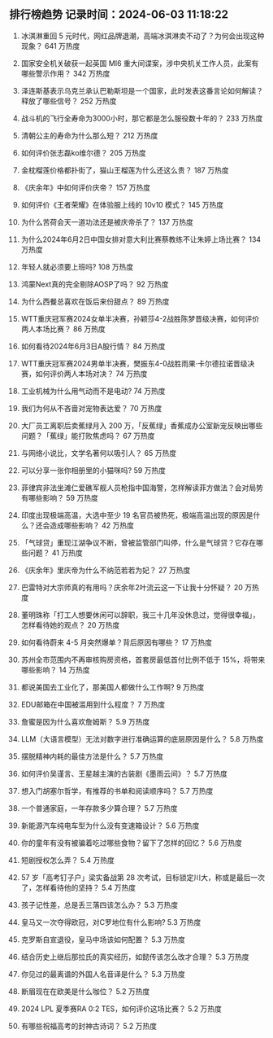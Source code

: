 
## 排行榜趋势 记录时间：2024-06-03 11:18:22
  
  1. 冰淇淋重回 5 元时代，网红品牌退潮，高端冰淇淋卖不动了？为何会出现这种现象？ 641 万热度
    
  2. 国家安全机关破获一起英国 MI6 重大间谍案，涉中央机关工作人员，此案有哪些警示作用？ 342 万热度
    
  3. 泽连斯基表示乌克兰承认巴勒斯坦是一个国家，此时发表这番言论如何解读？释放了哪些信号？ 252 万热度
    
  4. 战斗机的飞行全寿命为3000小时，那它都是怎么服役数十年的？ 233 万热度
    
  5. 清朝公主的寿命为什么那么短？ 212 万热度
    
  6. 如何评价张志磊ko维尔德？ 205 万热度
    
  7. 金枕榴莲价格都扑街了，猫山王榴莲为什么还这么贵？ 187 万热度
    
  8. 《庆余年》中如何评价庆帝？ 157 万热度
    
  9. 如何评价《王者荣耀》在体验服上线的 10v10 模式？ 145 万热度
    
  10. 为什么苦荷会天一道功法还是被庆帝杀了？ 137 万热度
    
  11. 为什么2024年6月2日中国女排对意大利比赛蔡教练不让朱婷上场比赛？ 134 万热度
    
  12. 年轻人就必须要上班吗? 108 万热度
    
  13. 鸿蒙Next真的完全剔除AOSP了吗？ 92 万热度
    
  14. 为什么西餐总喜欢在饭后来份甜点？ 89 万热度
    
  15. WTT重庆冠军赛2024女单半决赛，孙颖莎4-2战胜陈梦晋级决赛，如何评价两人本场比赛？ 86 万热度
    
  16. 如何看待2024年6月3日A股行情？ 84 万热度
    
  17. WTT重庆冠军赛2024男单半决赛，樊振东4-0战胜雨果·卡尔德拉诺晋级决赛，如何评价两人本场对决？ 74 万热度
    
  18. 工业机械为什么用气动而不是电动? 74 万热度
    
  19. 我们为何从不吝啬对宠物表达爱？ 70 万热度
    
  20. 大厂员工离职后卖蕉绿月入 200 万，「反蕉绿」香蕉成办公室新宠反映出哪些问题？「蕉绿」能打败焦虑吗？ 67 万热度
    
  21. 与网络小说比，文学名著何以吸引人？ 65 万热度
    
  22. 可以分享一张你相册里的小猫咪吗? 59 万热度
    
  23. 菲律宾非法坐滩仁爱礁军舰人员枪指中国海警，怎样解读菲方做法？会对局势有哪些影响？ 59 万热度
    
  24. 印度出现极端高温，大选中至少 19 名官员被热死，极端高温出现的原因是什么？还会造成哪些影响？ 42 万热度
    
  25. 「气球贷」重现江湖争议不断，曾被监管部门叫停，什么是气球贷？它存在哪些问题？ 41 万热度
    
  26. 《庆余年》里庆帝为什么不纳范若若为妃？ 27 万热度
    
  27. 巴雷特对大宗师真的有用吗？庆余年2叶流云这一下让我十分怀疑？ 20 万热度
    
  28. 董明珠称「打工人想要休闲可以辞职，我三十几年没休息过，觉得很幸福」，怎样看待她的观点？ 20 万热度
    
  29. 如何看待蔚来 4-5 月突然爆单？背后原因有哪些？ 17 万热度
    
  30. 苏州全市范围内不再审核购房资格，首套房最低首付比例不低于 15%，将带来哪些影响？ 14 万热度
    
  31. 都说美国去工业化了，那美国人都做什么工作啊? 9 万热度
    
  32. EDU邮箱在中国被滥用到什么程度？ 7 万热度
    
  33. 詹蜜是因为什么喜欢詹姆斯？ 5.9 万热度
    
  34. LLM（大语言模型）无法对数字进行准确运算的底层原因是什么？ 5.8 万热度
    
  35. 摆脱精神内耗的最佳方法是什么？ 5.7 万热度
    
  36. 如何评价吴谨言、王星越主演的古装剧《墨雨云间》？ 5.7 万热度
    
  37. 想入门胡塞尔哲学，有推荐的书单和阅读顺序吗？ 5.7 万热度
    
  38. 一个普通家庭，一年存款多少算合理？ 5.7 万热度
    
  39. 新能源汽车纯电车型为什么没有变速箱设计？ 5.6 万热度
    
  40. 你的童年有没有被骗着吃过哪些食物？留下了怎样的回忆？ 5.6 万热度
    
  41. 短剧授权怎么弄？ 5.4 万热度
    
  42. 57 岁「高考钉子户」梁实备战第 28 次考试，目标锁定川大，称或是最后一次了，怎样看待他的坚持？ 5.4 万热度
    
  43. 孩子记性差，总是丢三落四该怎么办？ 5.3 万热度
    
  44. 皇马又一次夺得欧冠，对C罗地位有什么影响? 5.3 万热度
    
  45. 克罗斯自宣退役，皇马中场该如何配置？ 5.3 万热度
    
  46. 结合历史上继后那拉氏的真实经历，如懿传该怎么改才合理？ 5.3 万热度
    
  47. 你见过的最离谱的外国人名音译是什么？ 5.3 万热度
    
  48. 断眉现在在欧美是什么咖位？ 5.2 万热度
    
  49. 2024 LPL 夏季赛RA 0:2 TES，如何评价这场比赛？ 5.2 万热度
    
  50. 有哪些祝福高考的封神古诗词？ 5.2 万热度
    